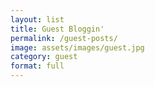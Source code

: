 ```yaml
---
layout: list
title: Guest Bloggin'
permalink: /guest-posts/
image: assets/images/guest.jpg
category: guest
format: full
---
```

